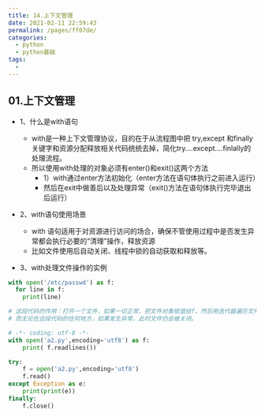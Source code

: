 ```yaml
---
title: 14.上下文管理
date: 2021-02-11 22:59:43
permalink: /pages/ff07de/
categories:
  - python
  - python基础
tags:
  - 
---
```

## 01.上下文管理

- 1、什么是with语句
     - with是一种上下文管理协议，目的在于从流程图中把 try,except 和finally 关键字和资源分配释放相关代码统统去掉，简化try….except….finlally的处理流程。
     - 所以使用with处理的对象必须有enter()和exit()这两个方法
          - 1）with通过enter方法初始化（enter方法在语句体执行之前进入运行）
          - 然后在exit中做善后以及处理异常（exit()方法在语句体执行完毕退出后运行）
- 2、with语句使用场景
     - with 语句适用于对资源进行访问的场合，确保不管使用过程中是否发生异常都会执行必要的“清理”操作，释放资源
     - 比如文件使用后自动关闭、线程中锁的自动获取和释放等。

- 3、with处理文件操作的实例

```python
with open('/etc/passwd') as f:
  for line in f:
    print(line)

# 这段代码的作用：打开一个文件，如果一切正常，把文件对象赋值给f，然后用迭代器遍历文件中每一行，当完成时，关闭文件；
# 而无论在这段代码的任何地方，如果发生异常，此时文件仍会被关闭。
```

```python
# -*- coding: utf-8 -*-
with open('a2.py',encoding='utf8') as f:
    print( f.readlines())

try:
    f = open('a2.py',encoding='utf8')
    f.read()
except Exception as e:
    print(print(e))
finally:
    f.close()
```

